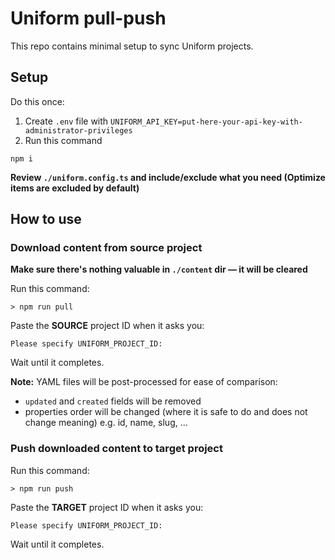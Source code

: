 # Uniform pull-push

This repo contains minimal setup to sync Uniform projects. 

## Setup

Do this once:

1. Create `.env` file with `UNIFORM_API_KEY=put-here-your-api-key-with-administrator-privileges`
1. Run this command
```
npm i
```

**Review `./uniform.config.ts` and include/exclude what you need (Optimize items are excluded by default)**

## How to use

### Download content from source project

**Make sure there's nothing valuable in `./content` dir –– it will be cleared**

Run this command:

```
> npm run pull
```

Paste the **SOURCE** project ID when it asks you:

```
Please specify UNIFORM_PROJECT_ID: 
```

Wait until it completes.

**Note:** YAML files will be post-processed for ease of comparison:
* `updated` and `created` fields will be removed
* properties order will be changed (where it is safe to do and does not change meaning) e.g. id, name, slug, ...

### Push downloaded content to target project

Run this command:

```
> npm run push
```

Paste the **TARGET** project ID when it asks you:

```
Please specify UNIFORM_PROJECT_ID: 
```

Wait until it completes.

